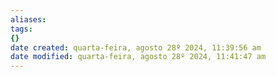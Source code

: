 ```yaml
---
aliases: 
tags: 
{}
date created: quarta-feira, agosto 28º 2024, 11:39:56 am
date modified: quarta-feira, agosto 28º 2024, 11:41:47 am
---
```

